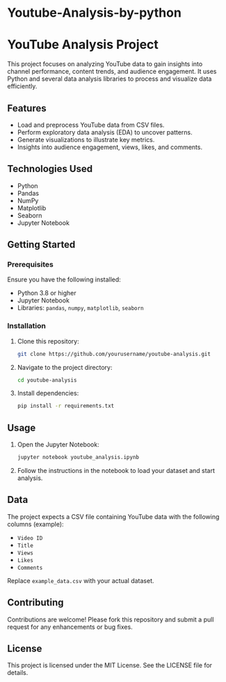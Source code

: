 # Youtube-Analysis-by-python

# YouTube Analysis Project

This project focuses on analyzing YouTube data to gain insights into channel performance, content trends, and audience engagement. It uses Python and several data analysis libraries to process and visualize data efficiently.

## Features
- Load and preprocess YouTube data from CSV files.
- Perform exploratory data analysis (EDA) to uncover patterns.
- Generate visualizations to illustrate key metrics.
- Insights into audience engagement, views, likes, and comments.

## Technologies Used
- Python
- Pandas
- NumPy
- Matplotlib
- Seaborn
- Jupyter Notebook

## Getting Started

### Prerequisites
Ensure you have the following installed:
- Python 3.8 or higher
- Jupyter Notebook
- Libraries: `pandas`, `numpy`, `matplotlib`, `seaborn`

### Installation
1. Clone this repository:
   ```bash
   git clone https://github.com/yourusername/youtube-analysis.git
   ```
2. Navigate to the project directory:
   ```bash
   cd youtube-analysis
   ```
3. Install dependencies:
   ```bash
   pip install -r requirements.txt
   ```

## Usage
1. Open the Jupyter Notebook:
   ```bash
   jupyter notebook youtube_analysis.ipynb
   ```
2. Follow the instructions in the notebook to load your dataset and start analysis.

## Data
The project expects a CSV file containing YouTube data with the following columns (example):
- `Video ID`
- `Title`
- `Views`
- `Likes`
- `Comments`

Replace `example_data.csv` with your actual dataset.

## Contributing
Contributions are welcome! Please fork this repository and submit a pull request for any enhancements or bug fixes.

## License
This project is licensed under the MIT License. See the LICENSE file for details.


